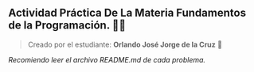 ## Actividad Práctica De La Materia Fundamentos de la Programación. 👨‍💻

> Creado por el estudiante: **Orlando José Jorge de la Cruz** 👋
 

*Recomiendo leer el archivo README.md de cada problema.*





